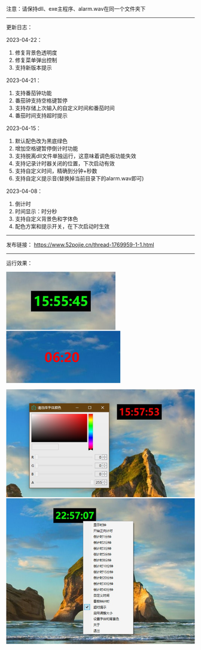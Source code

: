 注意：请保持dll、exe主程序、alarm.wav在同一个文件夹下

------

更新日志：

2023-04-22：
1. 修复背景色透明度
2. 修复菜单弹出控制
3. 支持新版本提示

2023-04-21：
1. 支持番茄钟功能
2. 番茄钟支持空格键暂停
3. 支持存储上次输入的自定义时间和番茄时间
4. 番茄时间支持超时提示

2023-04-15：

1. 默认配色改为黑底绿色
2. 增加空格键暂停倒计时功能
3. 支持脱离dll文件单独运行，这意味着调色板功能失效
4. 支持记录计时器关闭的位置，下次启动有效
5. 支持自定义时间，精确到分钟+秒数
6. 支持自定义提示音(替换掉当前目录下的alarm.wav即可)

2023-04-08：

1. 倒计时
2. 时间显示：时分秒
3. 支持自定义背景色和字体色
4. 配色方案和提示开关，在下次启动时生效

------

发布链接：
https://www.52pojie.cn/thread-1769959-1-1.html

------

运行效果：

![1](1.jpg) ![3](3.png)

![4](4.jpg) ![2](2.jpg)  
